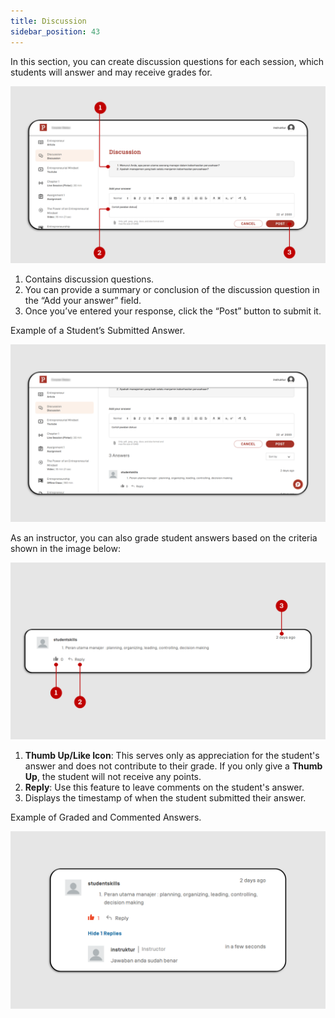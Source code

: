 ```yaml
---
title: Discussion
sidebar_position: 43
---
```

In this section, you can create discussion questions for each session, which students will answer and may receive grades for.

![](/img/discussion-skills_eng-1.png)

1. Contains discussion questions.
2. You can provide a summary or conclusion of the discussion question in the “Add your answer” field.
3. Once you’ve entered your response, click the “Post” button to submit it.

Example of a Student’s Submitted Answer.

![](/img/discussion-skills_eng-2.png)

As an instructor, you can also grade student answers based on the criteria shown in the image below:

![](/img/discussion-skills_eng-3.png)

1. **Thumb Up/Like Icon**: This serves only as appreciation for the student's answer and does not contribute to their grade. If you only give a **Thumb Up**, the student will not receive any points.
2. **Reply**: Use this feature to leave comments on the student's answer.
3. Displays the timestamp of when the student submitted their answer.

Example of Graded and Commented Answers.

![](/img/discussion-skills_eng-4.png)
